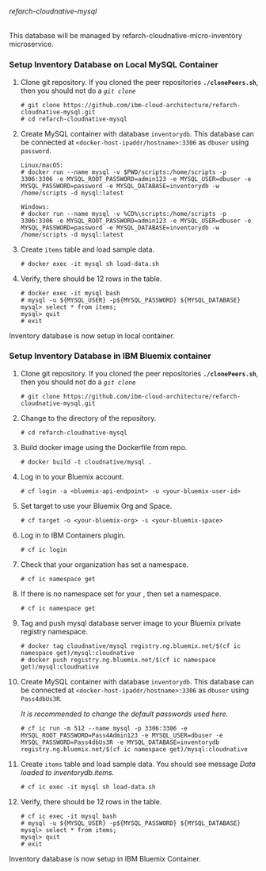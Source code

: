 ###### refarch-cloudnative-mysql

This database will be managed by refarch-cloudnative-micro-inventory microservice.

### Setup Inventory Database on Local MySQL Container
1. Clone git repository. If you cloned the peer repositories **`./clonePeers.sh`**, then you should not do a *`git clone`*
    ```
    # git clone https://github.com/ibm-cloud-architecture/refarch-cloudnative-mysql.git
    # cd refarch-cloudnative-mysql
    ```

2. Create MySQL container with database `inventorydb`. This database can be connected at `<docker-host-ipaddr/hostname>:3306` as `dbuser` using `password`.
    ```
    Linux/macOS:
    # docker run --name mysql -v $PWD/scripts:/home/scripts -p 3306:3306 -e MYSQL_ROOT_PASSWORD=admin123 -e MYSQL_USER=dbuser -e MYSQL_PASSWORD=password -e MYSQL_DATABASE=inventorydb -w /home/scripts -d mysql:latest
    ```
    ```
    Windows:
    # docker run --name mysql -v %CD%\scripts:/home/scripts -p 3306:3306 -e MYSQL_ROOT_PASSWORD=admin123 -e MYSQL_USER=dbuser -e MYSQL_PASSWORD=password -e MYSQL_DATABASE=inventorydb -w /home/scripts -d mysql:latest
    ```


3. Create `items` table and load sample data.
    ```
    # docker exec -it mysql sh load-data.sh
    ```

4. Verify, there should be 12 rows in the table.
    ```
    # docker exec -it mysql bash
    # mysql -u ${MYSQL_USER} -p${MYSQL_PASSWORD} ${MYSQL_DATABASE}
    mysql> select * from items;
    mysql> quit
    # exit
    ```

Inventory database is now setup in local container.

### Setup Inventory Database in IBM Bluemix container
1. Clone git repository. If you cloned the peer repositories **`./clonePeers.sh`**, then you should not do a *`git clone`*
    ```
    # git clone https://github.com/ibm-cloud-architecture/refarch-cloudnative-mysql.git
    ```

2. Change to the directory of the repository.
    ```
    # cd refarch-cloudnative-mysql
    ```

2. Build docker image using the Dockerfile from repo.
    ```
    # docker build -t cloudnative/mysql .
    ```

3. Log in to your Bluemix account.
    ```
    # cf login -a <bluemix-api-endpoint> -u <your-bluemix-user-id>
    ```

4. Set target to use your Bluemix Org and Space.
    ```
    # cf target -o <your-bluemix-org> -s <your-bluemix-space>
    ```

5. Log in to IBM Containers plugin.
    ```
    # cf ic login
    ```

5. Check that your organization has set a namespace.
    ```
    # cf ic namespace get
    ```

5. If there is no namespace set for your , then set a namespace.
    ```
    # cf ic namespace get
    ```

4. Tag and push mysql database server image to your Bluemix private registry namespace.
    ```
    # docker tag cloudnative/mysql registry.ng.bluemix.net/$(cf ic namespace get)/mysql:cloudnative
    # docker push registry.ng.bluemix.net/$(cf ic namespace get)/mysql:cloudnative
    ```

5. Create MySQL container with database `inventorydb`. This database can be connected at `<docker-host-ipaddr/hostname>:3306` as `dbuser` using `Pass4dbUs3R`.

    _It is recommended to change the default passwords used here._
    ```
    # cf ic run -m 512 --name mysql -p 3306:3306 -e MYSQL_ROOT_PASSWORD=Pass4Admin123 -e MYSQL_USER=dbuser -e MYSQL_PASSWORD=Pass4dbUs3R -e MYSQL_DATABASE=inventorydb registry.ng.bluemix.net/$(cf ic namespace get)/mysql:cloudnative
    ```

6. Create `items` table and load sample data. You should see message _Data loaded to inventorydb.items._
    ```
    # cf ic exec -it mysql sh load-data.sh
    ```

7. Verify, there should be 12 rows in the table.
    ```
    # cf ic exec -it mysql bash
    # mysql -u ${MYSQL_USER} -p${MYSQL_PASSWORD} ${MYSQL_DATABASE}
    mysql> select * from items;
    mysql> quit
    # exit
    ```

Inventory database is now setup in IBM Bluemix Container.
